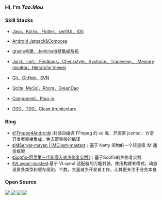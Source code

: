 ### Hi, I'm *Tao.Mou*

### Skill Stacks

* [Java、Kotlin、Flutter、swiftUI、iOS]()

* [Android Jetpack&Compose]()

* [gradle构建、Jenkins持续集成系统]()

* [Junit、Lint、 Findbugs、Checkstyle、Systrace、Traceview,、 Memory monitor、Hierarchy Viewer]()

* [Git、GitHub、SVN]()

* [Sqlite, MySql，Room，GreenDao]()

* [Component、Plug-in]()

* [DDD、TDD、Clean Architecture]()

  

### Blog

- [《FFmpeg4Android》](https://github.com/moushao/FFmpeg4Android) :封装自编译 FFmpeg 的 so 库，开源至 jcenter，方便开发者直接集成，免去噩梦般的编译
- [《IMServer-maven | IMClient-master》](https://github.com/moushao/IMServer-maven)：基于 Netty 架构的一个轻量级 IM 通信框架
- [《Sopfix-阿里第三代非侵入式热修复实践》](https://mp.weixin.qq.com/s/5Y72GPq-HafFSC9ot0RlWQ?)：基于Sopfix的热修复实践
- [《VLayout-master》](https://github.com/moushao/VLayout-master):基于 VLayout 适配器的万能封装，使用构建者模式，动态设置多类型和缓存级别、个数，大量减少开发者工作，让其更专注于业务本身

<!-- ### Languages and Skills: -->

<!--<p>-->
<!--<code><img width="10%" src="https://www.vectorlogo.zone/logos/java/java-ar21.svg"></code>-->
<!--<code><img width="10%" src="https://www.vectorlogo.zone/logos/kotlinlang/kotlinlang-ar21.svg"></code>-->
<!--<code><img width="10%" src="https://www.vectorlogo.zone/logos/android/android-ar21.svg"></code>-->
<!--<br />-->
<!--<code><img width="10%" src="https://www.vectorlogo.zone/logos/gradle/gradle-ar21.svg"></code>-->
<!--<code><img width="10%" src="https://www.vectorlogo.zone/logos/flutterio/flutterio-ar21.svg"></code>-->
<!--<code><img width="10%" src="https://www.vectorlogo.zone/logos/json/json-ar21.svg"></code>-->
<!--<br />-->
<!--<code><img width="10%" src="https://www.vectorlogo.zone/logos/reactjs/reactjs-ar21.svg"></code>-->
<!--<code><img width="10%" src="https://www.vectorlogo.zone/logos/sqlite/sqlite-ar21.svg"></code>-->
<!--<code><img width="10%" src="https://www.vectorlogo.zone/logos/dartlang/dartlang-ar21.svg"></code>-->
<!--<br />-->
<!--<code><img width="10%" src="https://www.vectorlogo.zone/logos/git-scm/git-scm-ar21.svg"></code>-->
<!--<code><img width="10%" src="https://www.vectorlogo.zone/logos/github/github-ar21.svg"></code>-->
<!--<code><img width="10%" src="https://www.vectorlogo.zone/logos/gnu_bash/gnu_bash-ar21.svg"></code>-->
<!--<br />-->
<!--<code><img hight=30 width="10%" src="https://www.vectorlogo.zone/logos/thoughtworks/thoughtworks-ar21.svg"></code>-->
<!--<code><img hight=303dp width="10%" src="https://www.vectorlogo.zone/logos/alibabagroup/alibabagroup-ar21.svg"></code>-->
<!--</p>-->


### Open Source

<a href="https://github.com/moushao/IMClient-master">
  <img align="left" src="https://github-readme-stats.anuraghazra1.vercel.app/api/pin/?username=MouShao&repo=IMClient-master&show_icons=true&title_color=fff&icon_color=79ff97&text_color=9f9f9f&bg_color=151515" />
</a><a href="https://github.com/moushao/IMServer-master">
  <img align="left" src="https://github-readme-stats.anuraghazra1.vercel.app/api/pin/?username=MouShao&repo=IMServer-maven&show_icons=true&title_color=fff&icon_color=79ff97&text_color=9f9f9f&bg_color=151515" />
</a>

  

<a href="https://github.com/moushao/FFmpeg4Android">
  <img align="left" src="https://github-readme-stats.anuraghazra1.vercel.app/api/pin/?username=MouShao&repo=FFmpeg4Android&show_icons=true&title_color=fff&icon_color=79ff97&text_color=9f9f9f&bg_color=151515" />
</a><a href="https://github.com/moushao/VLayout-master">
  <img align="left" src="https://github-readme-stats.anuraghazra1.vercel.app/api/pin/?username=MouShao&repo=VLayout-master&show_icons=true&title_color=fff&icon_color=79ff97&text_color=9f9f9f&bg_color=151515" />
</a>









